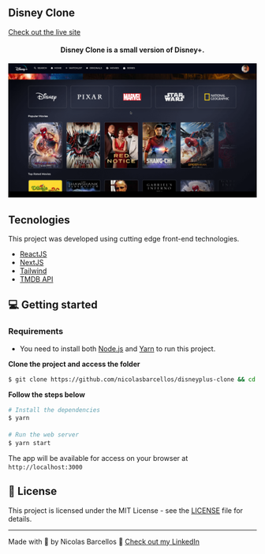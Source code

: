 

## Disney Clone

[Check out the live site](https://disneyplus-clone-nibarcellosdev.vercel.app/)


<h4 align="center">
  Disney Clone is a small version of Disney+.
</h4>

![Windbnb preview](.github/disney-preview.png)

## Tecnologies

This project was developed using cutting edge front-end technologies.

- [ReactJS](https://reactjs.org/)
- [NextJS](https://nextjs.org/)
- [Tailwind](https://tailwindcss.com/brand)
- [TMDB API](https://www.themoviedb.org/)

## 💻 Getting started

### Requirements

- You need to install both [Node.js](https://nodejs.org/en/download/) and [Yarn](https://yarnpkg.com/) to run this project.

**Clone the project and access the folder**

```bash
$ git clone https://github.com/nicolasbarcellos/disneyplus-clone && cd disneyplus-clone
```

**Follow the steps below**

```bash
# Install the dependencies
$ yarn

# Run the web server
$ yarn start
```

The app will be available for access on your browser at `http://localhost:3000`

## 📝 License

This project is licensed under the MIT License - see the [LICENSE](LICENSE) file for details.

---

Made with 💜 by Nicolas Barcellos 👋 [Check out my LinkedIn](https://www.linkedin.com/in/nicolas-barcellos-868b341ab/)
